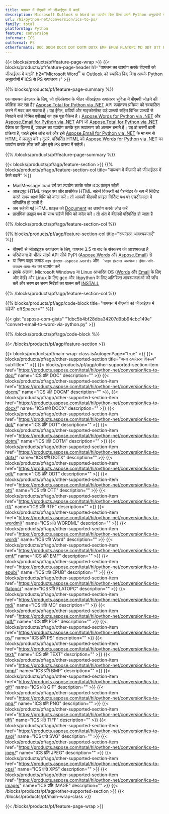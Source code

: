 ```yaml
---
title: पायथन में बीएमपी को जीआईएफ में बदलें
description: Microsoft Outlook या Word का उपयोग किए बिना अपने Python अनुप्रयोगों में ICS को PS में सहेजें 
url: /hi/python-net/conversion/ics-to-ps/
family: total
platformtag: Python
feature: conversion
informat: ICS
outformat: PS
otherformats: DOC DOCM DOCX DOT DOTM DOTX EMF EPUB FLATOPC MD ODT OTT PCL PDF PS RTF TEXT WORD WORDML BMP GIF IMAGE JPEG TIFF PNG SVG XPS
---
```

{{< blocks/products/pf/feature-page-wrap >}}
{{< blocks/products/pf/feature-page-header h1="पायथन का उपयोग करके बीएमपी को जीआईएफ में बदलें" h2="Microsoft Word<sup>&reg;</sup> या Outlook को स्थापित किए बिना आपके Python अनुप्रयोगों में ICS से PS रूपांतरण।" >}}

{{% blocks/products/pf/feature-page-summary %}}

एक पायथन डेवलपर के लिए, जो एप्लिकेशन के भीतर जीआईएफ रूपांतरण सुविधा में बीएमपी जोड़ने की कोशिश कर रहा है? [Aspose.Total for Python via .NET](https://products.aspose.com/total/python-net/) API रूपांतरण प्रक्रिया को स्वचालित करने में मदद कर सकता है। यह ईमेल, छवियों और माइक्रोसॉफ्ट वर्ड प्रारूपों सहित विभिन्न प्रारूपों से निपटने वाले विभिन्न एपीआई का एक पूरा पैकेज है। [Aspose.Words for Python via .NET](https://products.aspose.com/words/python-net/) और [Aspose.Email for Python via .NET](https://products.aspose.com/email/python-net/) API जो [Aspose.Total for Python via .NET](https://products.aspose.com/total/python-net/) पैकेज का हिस्सा हैं, पायथन का उपयोग करके इस रूपांतरण को आसान बनाते हैं। यह दो चरणों वाली प्रक्रिया है, पहले ईमेल लोड करें और इसे [Aspose.Email for Python via .NET](https://products.aspose.com/email/python-net/) के माध्यम से HTML में प्रस्तुत करें। दूसरे, परिवर्तित HTML को [Aspose.Words for Python via .NET](https://products.aspose.com/words/python-net/) का उपयोग करके लोड करें और इसे PS प्रारूप में सहेजें।

{{% /blocks/products/pf/feature-page-summary %}}

{{< blocks/products/pf/agp/feature-section >}}
{{% blocks/products/pf/agp/feature-section-col title="पायथन में बीएमपी को जीआईएफ में कैसे बदलें" %}}

- MailMessage.load वर्ग का उपयोग करके स्रोत ICS फ़ाइल खोलें
- आउटपुट HTML फ़ाइल पथ और प्रासंगिक HTML सहेजें विकल्पों को पैरामीटर के रूप में निर्दिष्ट करते समय `सहेजें` विधि को कॉल करें। तो आपकी बीएमपी फ़ाइल निर्दिष्ट पथ पर एचटीएमएल में परिवर्तित हो जाती है
- अब सहेजी गई HTML फ़ाइल को [Document](https://reference.aspose.com/words/python-net/aspose.words/document/) का उपयोग करके लोड करें
- प्रासंगिक फ़ाइल पथ के साथ सहेजें विधि को कॉल करें। तो अंत में बीएमपी परिवर्तित हो जाता है

{{% /blocks/products/pf/agp/feature-section-col %}}

{{% blocks/products/pf/agp/feature-section-col title="रूपांतरण आवश्यकताएँ" %}}

- बीएमपी से जीआईएफ रूपांतरण के लिए, पायथन 3.5 या बाद के संस्करण की आवश्यकता है
- परियोजना के भीतर संदर्भ API सीधे PyPI ([Aspose.Words](https://pypi.org/project/aspose-words/) और [Aspose.Email](https://pypi.org/project/Aspose.Email-for-Python-via-NET/)) से
- या निम्न पाइप कमांड ```पाइप इंस्टाल aspose.words``` और `` `पाइप इंस्टाल असपोज। ईमेल-फॉर-पायथन-वाया-नेट`` का उपयोग करें 
- इसके अलावा, Microsoft Windows या Linux आधारित OS ([Words](https://docs.aspose.com/words/python-net/system-requirements/) और [Email](https://docs.aspose.com/email/python-net/system-requirements/) के लिए और देखें) और Linux के लिए gcc और libpython के लिए अतिरिक्त आवश्यकताओं की जाँच करें और चरण दर चरण निर्देशों का पालन करें [INSTALL](https://docs.aspose.com/words/python-net/installation/)
 

{{% /blocks/products/pf/agp/feature-section-col %}}

{{% blocks/products/pf/agp/code-block title="पायथन में बीएमपी को जीआईएफ में सहेजें" offSpacer="" %}}

{{< gist "aspose-com-gists" "1dbc5b4bf28dba34207d9bb94cbc149e" "convert-email-to-word-via-python.py" >}}

{{% /blocks/products/pf/agp/code-block %}}

{{< /blocks/products/pf/agp/feature-section >}}

{{< blocks/products/pf/main-wrap-class isAutogenPage="true" >}}
{{< blocks/products/pf/agp/other-supported-section title="अन्य रूपांतरण विकल्प" subTitle="" >}}
{{< blocks/products/pf/agp/other-supported-section-item href="https://products.aspose.com/total/hi/python-net/conversion/ics-to-doc/" name="ICS प्रति DOC" description="" >}}
{{< blocks/products/pf/agp/other-supported-section-item href="https://products.aspose.com/total/hi/python-net/conversion/ics-to-docm/" name="ICS प्रति DOCM" description="" >}},
{{< blocks/products/pf/agp/other-supported-section-item href="https://products.aspose.com/total/hi/python-net/conversion/ics-to-docx/" name="ICS प्रति DOCX" description="" >}}
{{< blocks/products/pf/agp/other-supported-section-item href="https://products.aspose.com/total/hi/python-net/conversion/ics-to-dot/" name="ICS प्रति DOT" description="" >}}
{{< blocks/products/pf/agp/other-supported-section-item href="https://products.aspose.com/total/hi/python-net/conversion/ics-to-dotm/" name="ICS प्रति DOTM" description="" >}}
{{< blocks/products/pf/agp/other-supported-section-item href="https://products.aspose.com/total/hi/python-net/conversion/ics-to-dotx/" name="ICS प्रति DOTX" description="" >}}
{{< blocks/products/pf/agp/other-supported-section-item href="https://products.aspose.com/total/hi/python-net/conversion/ics-to-odt/" name="ICS प्रति ODT" description="" >}}
{{< blocks/products/pf/agp/other-supported-section-item href="https://products.aspose.com/total/hi/python-net/conversion/ics-to-ott/" name="ICS प्रति OTT" description="" >}}
{{< blocks/products/pf/agp/other-supported-section-item href="https://products.aspose.com/total/hi/python-net/conversion/ics-to-rtf/" name="ICS प्रति RTF" description="" >}}
{{< blocks/products/pf/agp/other-supported-section-item href="https://products.aspose.com/total/hi/python-net/conversion/ics-to-wordml/" name="ICS प्रति WORDML" description="" >}}
{{< blocks/products/pf/agp/other-supported-section-item href="https://products.aspose.com/total/hi/python-net/conversion/ics-to-word/" name="ICS प्रति Word" description="" >}}
{{< blocks/products/pf/agp/other-supported-section-item href="https://products.aspose.com/total/hi/python-net/conversion/ics-to-emf/" name="ICS प्रति EMF" description="" >}}
{{< blocks/products/pf/agp/other-supported-section-item href="https://products.aspose.com/total/hi/python-net/conversion/ics-to-epub/" name="ICS प्रति EPUB" description="" >}}
{{< blocks/products/pf/agp/other-supported-section-item href="https://products.aspose.com/total/hi/python-net/conversion/ics-to-flatopc/" name="ICS प्रति FLATOPC" description="" >}}
{{< blocks/products/pf/agp/other-supported-section-item href="https://products.aspose.com/total/hi/python-net/conversion/ics-to-md/" name="ICS प्रति MD" description="" >}}
{{< blocks/products/pf/agp/other-supported-section-item href="https://products.aspose.com/total/hi/python-net/conversion/ics-to-pdf/" name="ICS प्रति PDF" description="" >}}
{{< blocks/products/pf/agp/other-supported-section-item href="https://products.aspose.com/total/hi/python-net/conversion/ics-to-ps/" name="ICS प्रति PS" description="" >}}
{{< blocks/products/pf/agp/other-supported-section-item href="https://products.aspose.com/total/hi/python-net/conversion/ics-to-text/" name="ICS प्रति TEXT" description="" >}}
{{< blocks/products/pf/agp/other-supported-section-item href="https://products.aspose.com/total/hi/python-net/conversion/ics-to-bmp/" name="ICS प्रति BMP" description="" >}}
{{< blocks/products/pf/agp/other-supported-section-item href="https://products.aspose.com/total/hi/python-net/conversion/ics-to-gif/" name="ICS प्रति GIF" description="" >}}
{{< blocks/products/pf/agp/other-supported-section-item href="https://products.aspose.com/total/hi/python-net/conversion/ics-to-png/" name="ICS प्रति PNG" description="" >}}
{{< blocks/products/pf/agp/other-supported-section-item href="https://products.aspose.com/total/hi/python-net/conversion/ics-to-tiff/" name="ICS प्रति TIFF" description="" >}}
{{< blocks/products/pf/agp/other-supported-section-item href="https://products.aspose.com/total/hi/python-net/conversion/ics-to-svg/" name="ICS प्रति SVG" description="" >}}
{{< blocks/products/pf/agp/other-supported-section-item href="https://products.aspose.com/total/hi/python-net/conversion/ics-to-jpeg/" name="ICS प्रति JPEG" description="" >}}
{{< blocks/products/pf/agp/other-supported-section-item href="https://products.aspose.com/total/hi/python-net/conversion/ics-to-xps/" name="ICS प्रति XPS" description="" >}}
{{< blocks/products/pf/agp/other-supported-section-item href="https://products.aspose.com/total/hi/python-net/conversion/ics-to-image/" name="ICS प्रति IMAGE" description="" >}}
{{< /blocks/products/pf/agp/other-supported-section >}}
{{< /blocks/products/pf/main-wrap-class >}}

{{< /blocks/products/pf/feature-page-wrap >}}
